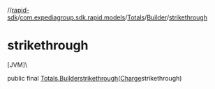 //[rapid-sdk](../../../../index.md)/[com.expediagroup.sdk.rapid.models](../../index.md)/[Totals](../index.md)/[Builder](index.md)/[strikethrough](strikethrough.md)

# strikethrough

[JVM]\

public final [Totals.Builder](index.md)[strikethrough](strikethrough.md)([Charge](../../-charge/index.md)strikethrough)
